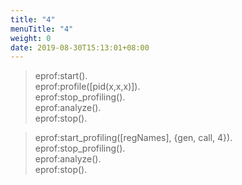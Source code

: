```yaml
---
title: "4"
menuTitle: "4"
weight: 0
date: 2019-08-30T15:13:01+08:00
---
```

> eprof:start().  
> eprof:profile([pid(x,x,x)]).  
> eprof:stop_profiling().  
> eprof:analyze().  
> eprof:stop().  



> eprof:start_profiling([regNames], {gen, call, 4}).  
> eprof:stop_profiling().  
> eprof:analyze().  
> eprof:stop(). 
